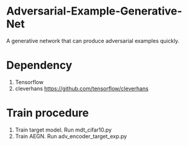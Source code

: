 # Adversarial-Example-Generative-Net
A generative network that can produce adversarial examples quickly.

# Dependency
1. Tensorflow
2. cleverhans https://github.com/tensorflow/cleverhans

# Train procedure
1. Train target model. Run mdt_cifar10.py
2. Train AEGN. Run adv_encoder_target_exp.py
